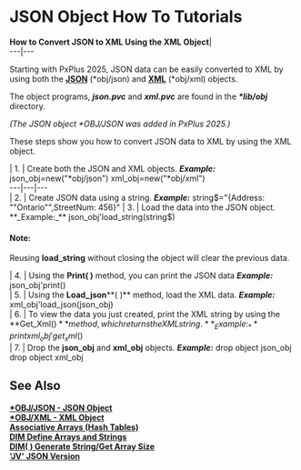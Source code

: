 # JSON Object How To Tutorials

**How to Convert JSON to XML Using the XML Object**|   
---|---  
  
Starting with PxPlus 2025, JSON data can be easily converted to XML by using both the **[JSON](../utilities/obj_json.md)** (*obj/json) and **[XML](../utilities/obj_xml.md)** (*obj/xml) objects.

The object programs, **_json.pvc_** and **_xml.pvc_** are found in the **_*lib/obj_** directory.

_(The JSON object *OBJ/JSON was added in PxPlus 2025.)_

These steps show you how to convert JSON data to XML by using the XML object.

|  1. |  Create both the JSON and XML objects. **_Example:_** json_obj=new("*obj/json") xml_obj=new("*obj/xml")  
---|---|---  
|  2. |  Create JSON data using a string. **_Example:_** string$="{Address: ""Ontario"",StreetNum: 456}"  
|  3. |  Load the data into the JSON object. **_Example:_** json_obj'load_string(string$)

#### **Note:**   
Reusing **load_string** without closing the object will clear the previous data.  
  
|  4. |  Using the **Print( )** method, you can print the JSON data  **_Example:_** json_obj'print()  
|  5. |  Using the **Load_json****( )** method, load the XML data. **_Example:_** xml_obj'load_json(json_obj)  
|  6. |  To view the data you just created, print the XML string by using the **Get_Xml$( )** method, which returns the XML string. **_Example:_** print xml_obj'get_xml$()  
|  7. |  Drop the **json_obj** and **xml_obj** objects. **_Example:_** drop object json_obj drop object xml_obj  
  
## See Also

**[*OBJ/JSON - JSON Object](../utilities/obj_json.md)  
[*OBJ/XML - XML Object](../utilities/obj_xml.md)  
[Associative Arrays (Hash Tables)](../PxPlus%20User%20Guide/Language%20Elements/Data%20Types,%20Literals%20and%20Variables/Associative%20Arrays%20\(Hash%20Tables\).htm)**  
**[DIM Define Arrays and Strings](../directives/dim.md)**  
**[DIM( ) Generate String/Get Array Size](../functions/dim.md)**  
**['JV' JSON Version](../parameters/jv.md)**
